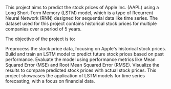 This project aims to predict the stock prices of Apple Inc. (AAPL) using a Long Short-Term Memory (LSTM) model, which is a type of Recurrent Neural Network (RNN) designed for sequential data like time series. The dataset used for this project contains historical stock prices for multiple companies over a period of 5 years.

The objective of the project is to:

Preprocess the stock price data, focusing on Apple's historical stock prices.
Build and train an LSTM model to predict future stock prices based on past performance.
Evaluate the model using performance metrics like Mean Squared Error (MSE) and Root Mean Squared Error (RMSE).
Visualize the results to compare predicted stock prices with actual stock prices.
This project showcases the application of LSTM models for time series forecasting, with a focus on financial data.
